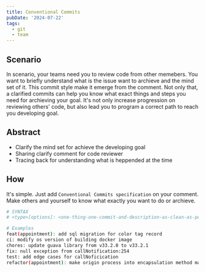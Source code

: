 ```yaml
---
title: Conventional Commits
pubDate: '2024-07-22'
tags:
  - git
  - team
---
```



Scenario
---
In scenario, your teams need you to review code from other memebers. You want to briefly understand what is the issue want to archieve and the mind set of it. This commit style make it emerge from the comment. Not only that, a clarified commits can help you know what exact things and steps you need for archieving your goal. It's not only increase progression on reviewing others' code, but also lead you to program a correct path to reach you developing goal.


Abstract
---
- Clarify the mind set for achieve the developing goal
- Sharing clarify comment for code reviewer
- Tracing back for understanding what is heppended at the time


How
---
It's simple. Just add `Conventional Commits specification` on your comment. Make others and yourself to know what exactly you want to do or archieve.

```bash
# SYNTAX
# <type>[options]: <one-thing-one-commit-and-description-as-clean-as-possible>

# Examples
feat(appointment): add sql migration for color tag record
ci: modify os version of building docker image
chores: update guava library from v33.2.0 to v33.2.1
fix: null exception from callNotification:254
test: add edge cases for callNoficication
refactor(appointment): make origin process into encapsulation method makeAppointment

```